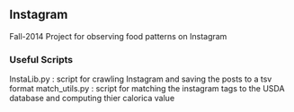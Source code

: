 ## Instagram
Fall-2014 Project for observing food patterns on Instagram

### Useful Scripts
InstaLib.py : script for crawling Instagram and saving the posts to a tsv format
match_utils.py : script for matching the instagram tags to the USDA database and computing thier calorica value

